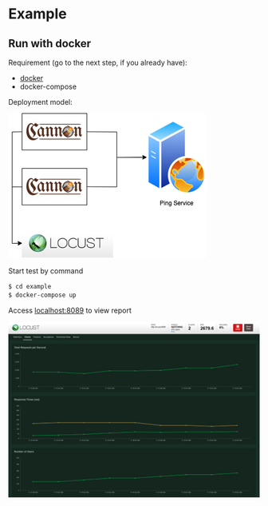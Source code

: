 # Example

## Run with docker

Requirement (go to the next step, if you already have):

- [docker](https://docs.docker.com/install/)
- docker-compose

Deployment model:

![example-deploy](../images/example-deploy.png)

Start test by command

```bash
$ cd example
$ docker-compose up
```

Access [localhost:8089](http://localhost:8089) to view report

![dashboard](../images/example-2-slave.png)